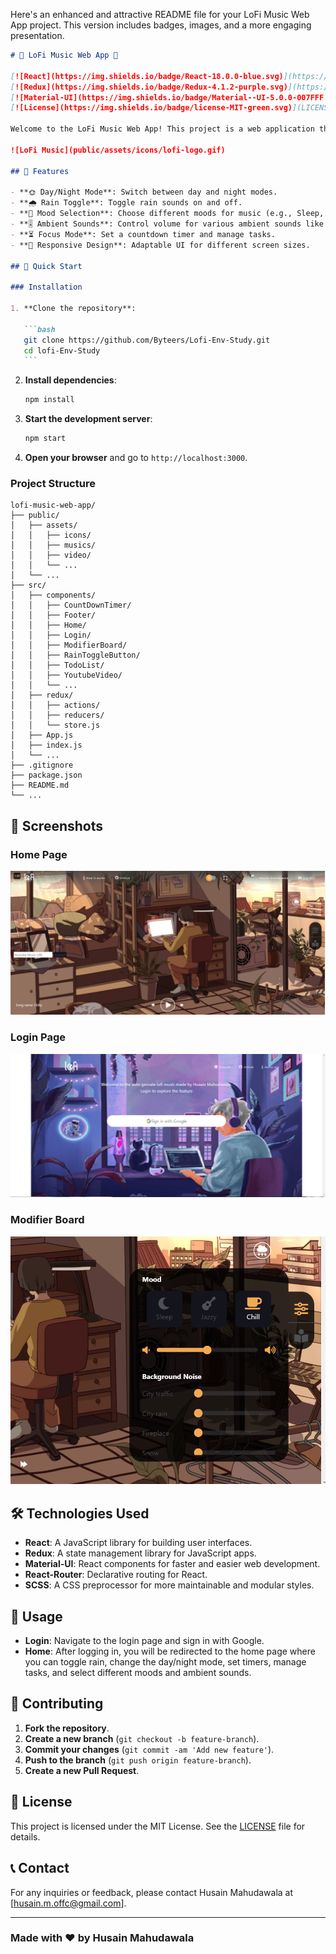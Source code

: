 Here's an enhanced and attractive README file for your LoFi Music Web App project. This version includes badges, images, and a more engaging presentation.

````markdown
# 🎵 LoFi Music Web App 🎵

[![React](https://img.shields.io/badge/React-18.0.0-blue.svg)](https://reactjs.org/)
[![Redux](https://img.shields.io/badge/Redux-4.1.2-purple.svg)](https://redux.js.org/)
[![Material-UI](https://img.shields.io/badge/Material--UI-5.0.0-007FFF.svg)](https://mui.com/)
[![License](https://img.shields.io/badge/license-MIT-green.svg)](LICENSE)

Welcome to the LoFi Music Web App! This project is a web application that allows users to generate and listen to LoFi music with various ambient sounds and moods. Dive into a world of calm and relaxation with our customizable soundscapes.

![LoFi Music](public/assets/icons/lofi-logo.gif)

## 🌟 Features

- **🌞 Day/Night Mode**: Switch between day and night modes.
- **🌧 Rain Toggle**: Toggle rain sounds on and off.
- **🎵 Mood Selection**: Choose different moods for music (e.g., Sleep, Jazzy, Chill).
- **🎚 Ambient Sounds**: Control volume for various ambient sounds like city traffic, rain, fireplace, etc.
- **⏳ Focus Mode**: Set a countdown timer and manage tasks.
- **📱 Responsive Design**: Adaptable UI for different screen sizes.

## 🚀 Quick Start

### Installation

1. **Clone the repository**:

   ```bash
   git clone https://github.com/Byteers/Lofi-Env-Study.git
   cd lofi-Env-Study
   ```
````

2. **Install dependencies**:

   ```bash
   npm install
   ```

3. **Start the development server**:

   ```bash
   npm start
   ```

4. **Open your browser** and go to `http://localhost:3000`.

### Project Structure

```
lofi-music-web-app/
├── public/
│   ├── assets/
│   │   ├── icons/
│   │   ├── musics/
│   │   ├── video/
│   │   └── ...
│   └── ...
├── src/
│   ├── components/
│   │   ├── CountDownTimer/
│   │   ├── Footer/
│   │   ├── Home/
│   │   ├── Login/
│   │   ├── ModifierBoard/
│   │   ├── RainToggleButton/
│   │   ├── TodoList/
│   │   ├── YoutubeVideo/
│   │   └── ...
│   ├── redux/
│   │   ├── actions/
│   │   ├── reducers/
│   │   └── store.js
│   ├── App.js
│   ├── index.js
│   └── ...
├── .gitignore
├── package.json
├── README.md
└── ...
```

## 📸 Screenshots

### Home Page

![Home Page](public/assets/screenshots/home.png)

### Login Page

![Login Page](public/assets/screenshots/login.png)

### Modifier Board

![Modifier Board](public/assets/screenshots/modifier-board.png)

## 🛠 Technologies Used

- **React**: A JavaScript library for building user interfaces.
- **Redux**: A state management library for JavaScript apps.
- **Material-UI**: React components for faster and easier web development.
- **React-Router**: Declarative routing for React.
- **SCSS**: A CSS preprocessor for more maintainable and modular styles.

## 🎯 Usage

- **Login**: Navigate to the login page and sign in with Google.
- **Home**: After logging in, you will be redirected to the home page where you can toggle rain, change the day/night mode, set timers, manage tasks, and select different moods and ambient sounds.

## 🤝 Contributing

1. **Fork the repository**.
2. **Create a new branch** (`git checkout -b feature-branch`).
3. **Commit your changes** (`git commit -am 'Add new feature'`).
4. **Push to the branch** (`git push origin feature-branch`).
5. **Create a new Pull Request**.

## 📄 License

This project is licensed under the MIT License. See the [LICENSE](LICENSE) file for details.

## 📞 Contact

For any inquiries or feedback, please contact Husain Mahudawala at [husain.m.offc@gmail.com].

---

### Made with ❤️ by Husain Mahudawala
